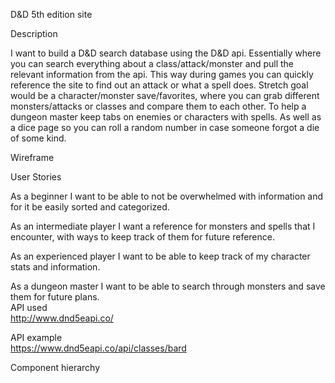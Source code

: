 D&D 5th edition site<br/>

Description<br/>

I want to build a D&D search database using the D&D api. Essentially where you can search everything about a class/attack/monster and pull the relevant information from the api. This way during games you can quickly reference the site to find out an attack or what a spell does. Stretch goal would be a character/monster save/favorites, where you can grab different monsters/attacks or classes and compare them to each other. To help a dungeon master keep tabs on enemies or characters with spells. As well as a dice page so you can roll a random number in case someone forgot a die of some kind.<br/>

Wireframe <br/>

User Stories<br/>

As a beginner I want to be able to not be overwhelmed with information and for it be easily sorted and categorized. <br/>

As an intermediate player I want a reference for monsters and spells that I encounter, with ways to keep track of them for future reference.<br/>

As an experienced player I want to be able to keep track of my character stats and information.<br/>

As a dungeon master I want to be able to search through monsters and save them for future plans. <br/>
API used<br/>
http://www.dnd5eapi.co/<br/>

API example<br/>
https://www.dnd5eapi.co/api/classes/bard<br/>

Component hierarchy <br/>

